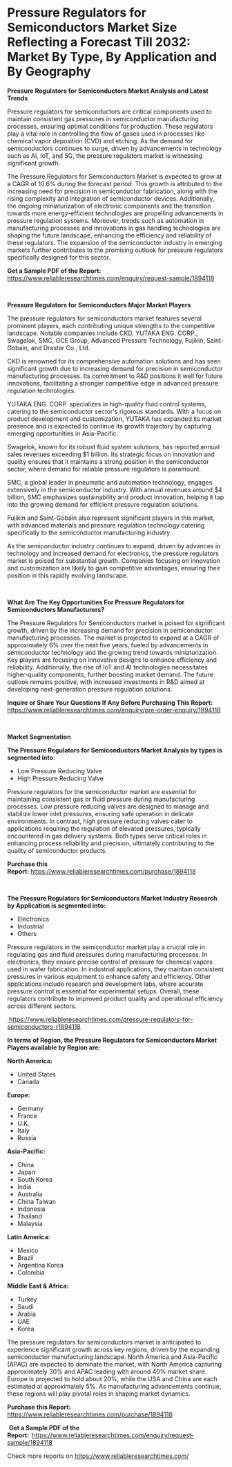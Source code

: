 <p><h1>Pressure Regulators for Semiconductors Market Size Reflecting a Forecast Till 2032: Market By Type, By Application and By Geography</h1></p><p><strong>Pressure Regulators for Semiconductors Market Analysis and Latest Trends</strong></p>
<p><p>Pressure regulators for semiconductors are critical components used to maintain consistent gas pressures in semiconductor manufacturing processes, ensuring optimal conditions for production. These regulators play a vital role in controlling the flow of gases used in processes like chemical vapor deposition (CVD) and etching. As the demand for semiconductors continues to surge, driven by advancements in technology such as AI, IoT, and 5G, the pressure regulators market is witnessing significant growth.</p><p>The Pressure Regulators for Semiconductors Market is expected to grow at a CAGR of 10.6% during the forecast period. This growth is attributed to the increasing need for precision in semiconductor fabrication, along with the rising complexity and integration of semiconductor devices. Additionally, the ongoing miniaturization of electronic components and the transition towards more energy-efficient technologies are propelling advancements in pressure regulation systems. Moreover, trends such as automation in manufacturing processes and innovations in gas handling technologies are shaping the future landscape, enhancing the efficiency and reliability of these regulators. The expansion of the semiconductor industry in emerging markets further contributes to the promising outlook for pressure regulators specifically designed for this sector.</p></p>
<p><strong>Get a Sample PDF of the Report:&nbsp;</strong> <a href="https://www.reliableresearchtimes.com/enquiry/request-sample/1894118?utm_campaign=2240&utm_medium=2&utm_source=Github&utm_content=ia&utm_term=13022025&utm_id=pressure-regulators-for-semiconductors">https://www.reliableresearchtimes.com/enquiry/request-sample/1894118</a></p>
<p>&nbsp;</p>
<p><strong>Pressure Regulators for Semiconductors Major Market Players</strong></p>
<p><p>The pressure regulators for semiconductors market features several prominent players, each contributing unique strengths to the competitive landscape. Notable companies include CKD, YUTAKA ENG. CORP., Swagelok, SMC, GCE Group, Advanced Pressure Technology, Fujikin, Saint-Gobain, and Drastar Co., Ltd.</p><p>CKD is renowned for its comprehensive automation solutions and has seen significant growth due to increasing demand for precision in semiconductor manufacturing processes. Its commitment to R&D positions it well for future innovations, facilitating a stronger competitive edge in advanced pressure regulation technologies.</p><p>YUTAKA ENG. CORP. specializes in high-quality fluid control systems, catering to the semiconductor sector's rigorous standards. With a focus on product development and customization, YUTAKA has expanded its market presence and is expected to continue its growth trajectory by capturing emerging opportunities in Asia-Pacific.</p><p>Swagelok, known for its robust fluid system solutions, has reported annual sales revenues exceeding $1 billion. Its strategic focus on innovation and quality ensures that it maintains a strong position in the semiconductor sector, where demand for reliable pressure regulators is paramount.</p><p>SMC, a global leader in pneumatic and automation technology, engages extensively in the semiconductor industry. With annual revenues around $4 billion, SMC emphasizes sustainability and product innovation, helping it tap into the growing demand for efficient pressure regulation solutions.</p><p>Fujikin and Saint-Gobain also represent significant players in this market, with advanced materials and pressure regulation technology catering specifically to the semiconductor manufacturing industry.</p><p>As the semiconductor industry continues to expand, driven by advances in technology and increased demand for electronics, the pressure regulators market is poised for substantial growth. Companies focusing on innovation and customization are likely to gain competitive advantages, ensuring their position in this rapidly evolving landscape.</p></p>
<p>&nbsp;</p>
<p><strong>What Are The Key Opportunities For Pressure Regulators for Semiconductors Manufacturers?</strong></p>
<p><p>The Pressure Regulators for Semiconductors market is poised for significant growth, driven by the increasing demand for precision in semiconductor manufacturing processes. The market is projected to expand at a CAGR of approximately 6% over the next five years, fueled by advancements in semiconductor technology and the growing trend towards miniaturization. Key players are focusing on innovative designs to enhance efficiency and reliability. Additionally, the rise of IoT and AI technologies necessitates higher-quality components, further boosting market demand. The future outlook remains positive, with increased investments in R&D aimed at developing next-generation pressure regulation solutions.</p></p>
<p><strong>Inquire or Share Your Questions If Any Before Purchasing This Report:</strong> <a href="https://www.reliableresearchtimes.com/enquiry/pre-order-enquiry/1894118?utm_campaign=2240&utm_medium=2&utm_source=Github&utm_content=ia&utm_term=13022025&utm_id=pressure-regulators-for-semiconductors">https://www.reliableresearchtimes.com/enquiry/pre-order-enquiry/1894118</a></p>
<p>&nbsp;</p>
<p><strong>Market Segmentation</strong></p>
<p><strong>The Pressure Regulators for Semiconductors Market Analysis by types is segmented into:</strong></p>
<p><ul><li>Low Pressure Reducing Valve</li><li>High Pressure Reducing Valve</li></ul></p>
<p><p>Pressure regulators for the semiconductor market are essential for maintaining consistent gas or fluid pressure during manufacturing processes. Low pressure reducing valves are designed to manage and stabilize lower inlet pressures, ensuring safe operation in delicate environments. In contrast, high pressure reducing valves cater to applications requiring the regulation of elevated pressures, typically encountered in gas delivery systems. Both types serve critical roles in enhancing process reliability and precision, ultimately contributing to the quality of semiconductor products.</p></p>
<p><strong>Purchase this Report:&nbsp;</strong><a href="https://www.reliableresearchtimes.com/purchase/1894118?utm_campaign=2240&utm_medium=2&utm_source=Github&utm_content=ia&utm_term=13022025&utm_id=pressure-regulators-for-semiconductors">https://www.reliableresearchtimes.com/purchase/1894118</a></p>
<p>&nbsp;</p>
<p><strong>The Pressure Regulators for Semiconductors Market Industry Research by Application is segmented into:</strong></p>
<p><ul><li>Electronics</li><li>Industrial</li><li>Others</li></ul></p>
<p><p>Pressure regulators in the semiconductor market play a crucial role in regulating gas and fluid pressures during manufacturing processes. In electronics, they ensure precise control of pressure for chemical vapors used in wafer fabrication. In industrial applications, they maintain consistent pressures in various equipment to enhance safety and efficiency. Other applications include research and development labs, where accurate pressure control is essential for experimental setups. Overall, these regulators contribute to improved product quality and operational efficiency across different sectors.</p></p>
<p><a href="https://www.reliableresearchtimes.com/pressure-regulators-for-semiconductors-r1894118?utm_campaign=2240&utm_medium=2&utm_source=Github&utm_content=ia&utm_term=13022025&utm_id=pressure-regulators-for-semiconductors">&nbsp;https://www.reliableresearchtimes.com/pressure-regulators-for-semiconductors-r1894118</a></p>
<p><strong>In terms of Region, the Pressure Regulators for Semiconductors Market Players available by Region are:</strong></p>
<p>
    <p> <strong> North America: </strong>
        <ul>
            <li>United States</li>
            <li>Canada</li>
        </ul>
        </p> 
    <p> <strong> Europe: </strong>
        <ul>
            <li>Germany</li>
            <li>France</li>
            <li>U.K.</li>
            <li>Italy</li>
            <li>Russia</li>
        </ul>
        </p> 
    <p> <strong> Asia-Pacific: </strong>
        <ul>
            <li>China</li>
            <li>Japan</li>
            <li>South Korea</li>
            <li>India</li>
            <li>Australia</li>
            <li>China Taiwan</li>
            <li>Indonesia</li>
            <li>Thailand</li>
            <li>Malaysia</li>
        </ul>
        </p> 
    <p> <strong> Latin America: </strong>
        <ul>
            <li>Mexico</li>
            <li>Brazil</li>
            <li>Argentina Korea</li>
            <li>Colombia</li>
        </ul>
        </p> 
    <p> <strong> Middle East & Africa: </strong>
        <ul>
            <li>Turkey</li>
            <li>Saudi</li>
            <li>Arabia</li>
            <li>UAE</li>
            <li>Korea</li>
        </ul>
    </p>
    </p>
<p><p>The pressure regulators for semiconductors market is anticipated to experience significant growth across key regions, driven by the expanding semiconductor manufacturing landscape. North America and Asia-Pacific (APAC) are expected to dominate the market, with North America capturing approximately 30% and APAC leading with around 40% market share. Europe is projected to hold about 20%, while the USA and China are each estimated at approximately 5%. As manufacturing advancements continue, these regions will play pivotal roles in shaping market dynamics.</p></p>
<p><strong>Purchase this Report: </strong><a href="https://www.reliableresearchtimes.com/purchase/1894118?utm_campaign=2240&utm_medium=2&utm_source=Github&utm_content=ia&utm_term=13022025&utm_id=pressure-regulators-for-semiconductors">https://www.reliableresearchtimes.com/purchase/1894118</a></p>
<p>&nbsp;<strong>Get a Sample PDF of the Report:&nbsp;&nbsp;</strong><a href="https://www.reliableresearchtimes.com/enquiry/request-sample/1894118?utm_campaign=2240&utm_medium=2&utm_source=Github&utm_content=ia&utm_term=13022025&utm_id=pressure-regulators-for-semiconductors">https://www.reliableresearchtimes.com/enquiry/request-sample/1894118</a></p>
<p><strong></strong></p>
<p>Check more reports on <a href="https://www.reliableresearchtimes.com/?utm_campaign=2240&utm_medium=2&utm_source=Github&utm_content=ia&utm_term=13022025&utm_id=pressure-regulators-for-semiconductors">https://www.reliableresearchtimes.com/</a></p>